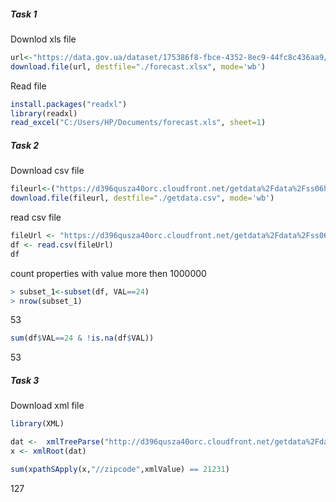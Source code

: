 
##### Task 1

Downlod xls file

```r
url<-"https://data.gov.ua/dataset/175386f8-fbce-4352-8ec9-44fc8c436aa9/resource/e58e005a-c448-4d97-9d45-813f05b1d737/download/nabir-2020-2022-roki.xls"
download.file(url, destfile="./forecast.xlsx", mode='wb')
```

Read file

```r
install.packages("readxl")
library(readxl)
read_excel("C:/Users/HP/Documents/forecast.xls", sheet=1)
```

##### Task 2
Download  csv file
```r
fileurl<-("https://d396qusza40orc.cloudfront.net/getdata%2Fdata%2Fss06hid.csv")
download.file(fileurl, destfile="./getdata.csv", mode='wb')
```

read csv file
```r
fileUrl <- "https://d396qusza40orc.cloudfront.net/getdata%2Fdata%2Fss06hid.csv"
df <- read.csv(fileUrl)
df
```
count properties with value more then 1000000

```r
> subset_1<-subset(df, VAL==24)
> nrow(subset_1)
 ```
53

```r
sum(df$VAL==24 & !is.na(df$VAL))
```
53

##### Task 3
Download xml file

```r
library(XML)

dat <-  xmlTreeParse("http://d396qusza40orc.cloudfront.net/getdata%2Fdata%2Frestaurants.xml",useInternal = TRUE)
x <- xmlRoot(dat)

```
```r
sum(xpathSApply(x,"//zipcode",xmlValue) == 21231)
```
127















